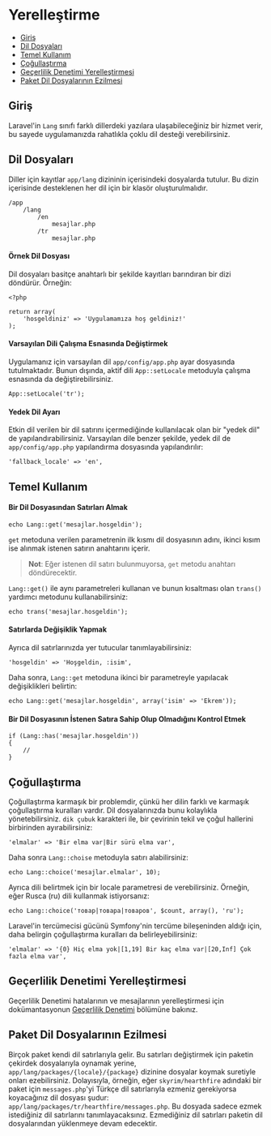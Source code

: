 # Yerelleştirme

- [Giriş](#introduction)
- [Dil Dosyaları](#language-files)
- [Temel Kullanım](#basic-usage)
- [Çoğullaştırma](#pluralization)
- [Geçerlilik Denetimi Yerelleştirmesi](#validation)
- [Paket Dil Dosyalarının Ezilmesi](#overriding-package-language-files)

<a name="introduction"></a>
## Giriş

Laravel'in `Lang` sınıfı farklı dillerdeki yazılara ulaşabileceğiniz bir hizmet verir, bu sayede uygulamanızda rahatlıkla çoklu dil desteği verebilirsiniz.

<a name="language-files"></a>
## Dil Dosyaları

Diller için kayıtlar `app/lang` dizininin içerisindeki dosyalarda tutulur. Bu dizin içerisinde desteklenen her dil için bir klasör oluşturulmalıdır.

	/app
		/lang
			/en
				mesajlar.php
			/tr
				mesajlar.php

#### Örnek Dil Dosyası

Dil dosyaları basitçe anahtarlı bir şekilde kayıtları barındıran bir dizi döndürür. Örneğin:

	<?php

	return array(
		'hosgeldiniz' => 'Uygulamamıza hoş geldiniz!'
	);

#### Varsayılan Dili Çalışma Esnasında Değiştirmek

Uygulamanız için varsayılan dil `app/config/app.php` ayar dosyasında tutulmaktadır. Bunun dışında, aktif dili `App::setLocale` metoduyla çalışma esnasında da değiştirebilirsiniz.

	App::setLocale('tr');

#### Yedek Dil Ayarı

Etkin dil verilen bir dil satırını içermediğinde kullanılacak olan bir "yedek dil" de yapılandırabilirsiniz. Varsayılan dile benzer şekilde, yedek dil de `app/config/app.php` yapılandırma dosyasında yapılandırılır:

	'fallback_locale' => 'en',

<a name="basic-usage"></a>
## Temel Kullanım

#### Bir Dil Dosyasından Satırları Almak

	echo Lang::get('mesajlar.hosgeldin');

`get` metoduna verilen parametrenin ilk kısmı dil dosyasının adını, ikinci kısım ise alınmak istenen satırın anahtarını içerir.

> **Not**: Eğer istenen dil satırı bulunmuyorsa, `get` metodu anahtarı döndürecektir.

`Lang::get()` ile aynı parametreleri kullanan ve bunun kısaltması olan `trans()` yardımcı metodunu kullanabilirsiniz:

	echo trans('mesajlar.hosgeldin');

#### Satırlarda Değişiklik Yapmak

Ayrıca dil satırlarınızda yer tutucular tanımlayabilirsiniz:

	'hosgeldin' => 'Hoşgeldin, :isim',

Daha sonra, `Lang::get` metoduna ikinci bir parametreyle yapılacak değişiklikleri belirtin:

	echo Lang::get('mesajlar.hosgeldin', array('isim' => 'Ekrem'));

#### Bir Dil Dosyasının İstenen Satıra Sahip Olup Olmadığını Kontrol Etmek

	if (Lang::has('mesajlar.hosgeldin'))
	{
		//
	}

<a name="pluralization"></a>
## Çoğullaştırma

Çoğullaştırma karmaşık bir problemdir, çünkü her dilin farklı ve karmaşık çoğullaştırma kuralları vardır. Dil dosyalarınızda bunu kolaylıkla yönetebilirsiniz. `dik çubuk` karakteri ile, bir çevirinin tekil ve çoğul hallerini birbirinden ayırabilirsiniz:

	'elmalar' => 'Bir elma var|Bir sürü elma var',

Daha sonra `Lang::choise` metoduyla satırı alabilirsiniz:

	echo Lang::choice('mesajlar.elmalar', 10);

Ayrıca dili belirtmek için bir locale parametresi de verebilirsiniz. Örneğin, eğer Rusca (ru) dili kullanmak istiyorsanız:

	echo Lang::choice('товар|товара|товаров', $count, array(), 'ru');

Laravel'in tercümecisi gücünü Symfony'nin tercüme bileşeninden aldığı için, daha belirgin çoğullaştırma kuralları da belirleyebilirsiniz:

	'elmalar' => '{0} Hiç elma yok|[1,19] Bir kaç elma var|[20,Inf] Çok fazla elma var',

<a name="validation"></a>
## Geçerlilik Denetimi Yerelleştirmesi

Geçerlilik Denetimi hatalarının ve mesajlarının yerelleştirmesi için dokümantasyonun <a href="/docs/validation#localization">Geçerlilik Denetimi</a> bölümüne bakınız.

<a name="overriding-package-language-files"></a>
## Paket Dil Dosyalarının Ezilmesi

Birçok paket kendi dil satırlarıyla gelir. Bu satırları değiştirmek için paketin çekirdek dosyalarıyla oynamak yerine, `app/lang/packages/{locale}/{package}` dizinine dosyalar koymak suretiyle onları ezebilirsiniz. Dolayısıyla, örneğin, eğer `skyrim/hearthfire` adındaki bir paket için `messages.php`'yi Türkçe dil satırlarıyla ezmeniz gerekiyorsa koyacağınız dil dosyası şudur: `app/lang/packages/tr/hearthfire/messages.php`. Bu dosyada sadece ezmek istediğiniz dil satırlarını tanımlayacaksınız. Ezmediğiniz dil satırları paketin dil dosyalarından yüklenmeye devam edecektir.